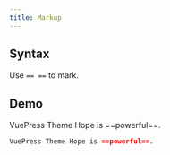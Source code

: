 ```yaml
---
title: Markup
---
```


## Syntax

Use `== ==` to mark.

## Demo

VuePress Theme Hope is ==powerful==.

```md
VuePress Theme Hope is ==powerful==.
```
